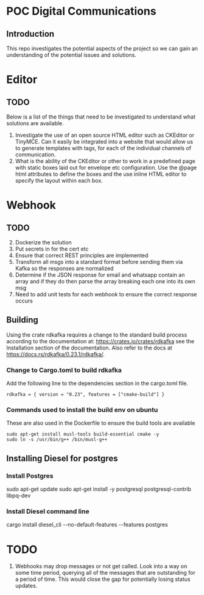# POC Digital Communications

## Introduction

This repo investigates the potential aspects of the project so we can gain an understanding of the potential issues and solutions.

# Editor
## TODO
Below is a list of the things that need to be investigated to understand what solutions are available.
1. Investigate the use of an open source HTML editor such as CKEditor or TinyMCE. Can it easily be integrated into a website that would allow us to generate templates with tags, for each of the individual channels of communication.
2. What is the ability of the CKEditor or other to work in a predefined page with static boxes laid out for envelope etc configuration. Use the @page html attributes to define the boxes and the use inline HTML editor to specify the layout within each box.


# Webhook
## TODO
2. Dockerize the solution
3. Put secrets in for the cert etc
5. Ensure that correct REST principles are implemented
6. Transform all msgs into a standard format before sending them via Kafka so the responses are normalized
7. Determine if the JSON response for email and whatsapp contain an array and if they do then parse the array breaking each one into its own msg
8. Need to add unit tests for each webhook to ensure the correct response occurs

## Building
Using the crate rdkafka requires a change to the standard build process according to the documentation at: https://crates.io/crates/rdkafka see the Installation section of the documentation. Also refer to the docs at https://docs.rs/rdkafka/0.23.1/rdkafka/.

### Change to Cargo.toml to build rdkafka
Add the following line to the dependencies section in the cargo.toml file.
```
rdkafka = { version = "0.23", features = ["cmake-build"] }
```

### Commands used to install the build env on ubuntu
These are also used in the Dockerfile to ensure the build tools are available
```
sudo apt-get install musl-tools build-essential cmake -y
sudo ln -s /usr/bin/g++ /bin/musl-g++
```

## Installing Diesel for postgres

### Install Postgres
sudo apt-get update
sudo apt-get install -y postgresql postgresql-contrib libpq-dev

### Install Diesel command line
cargo install diesel_cli --no-default-features --features postgres

# TODO
1. Webhooks may drop messages or not get called. Look into a way on some time period, 
querying all of the messages that are outstanding for a period of time. This would 
close the gap for potentially losing status updates.